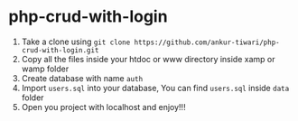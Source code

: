 # php-crud-with-login

1. Take a clone using `git clone https://github.com/ankur-tiwari/php-crud-with-login.git`
2. Copy all the files inside your htdoc or www directory inside xamp or wamp folder
3. Create database with name `auth`
4. Import `users.sql` into your database, You can find `users.sql` inside `data` folder
5. Open you project with localhost and enjoy!!!
